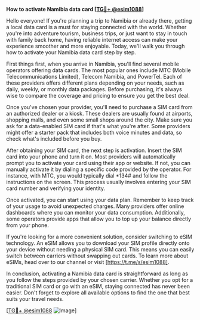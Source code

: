 **How to activate Namibia data card [[TG💪+ @esim1088](https://t.me/s/esim1088)]**

Hello everyone! If you're planning a trip to Namibia or already there, getting a local data card is a must for staying connected with the world. Whether you're into adventure tourism, business trips, or just want to stay in touch with family back home, having reliable internet access can make your experience smoother and more enjoyable. Today, we'll walk you through how to activate your Namibia data card step by step.

First things first, when you arrive in Namibia, you'll find several mobile operators offering data cards. The most popular ones include MTC (Mobile Telecommunications Limited), Telecom Namibia, and PowerTel. Each of these providers offers different plans depending on your needs, such as daily, weekly, or monthly data packages. Before purchasing, it's always wise to compare the coverage and pricing to ensure you get the best deal.

Once you've chosen your provider, you'll need to purchase a SIM card from an authorized dealer or a kiosk. These dealers are usually found at airports, shopping malls, and even some small shops around the city. Make sure you ask for a data-enabled SIM card if that's what you're after. Some providers might offer a starter pack that includes both voice minutes and data, so check what's included before you buy.

After obtaining your SIM card, the next step is activation. Insert the SIM card into your phone and turn it on. Most providers will automatically prompt you to activate your card using their app or website. If not, you can manually activate it by dialing a specific code provided by the operator. For instance, with MTC, you would typically dial *134# and follow the instructions on the screen. This process usually involves entering your SIM card number and verifying your identity.

Once activated, you can start using your data plan. Remember to keep track of your usage to avoid unexpected charges. Many providers offer online dashboards where you can monitor your data consumption. Additionally, some operators provide apps that allow you to top up your balance directly from your phone.

If you're looking for a more convenient solution, consider switching to eSIM technology. An eSIM allows you to download your SIM profile directly onto your device without needing a physical SIM card. This means you can easily switch between carriers without swapping out cards. To learn more about eSIMs, head over to our channel or visit [https://t.me/s/esim1088].

In conclusion, activating a Namibia data card is straightforward as long as you follow the steps provided by your chosen carrier. Whether you opt for a traditional SIM card or go with an eSIM, staying connected has never been easier. Don't forget to explore all available options to find the one that best suits your travel needs.

[[TG💪+ @esim1088](https://t.me/s/esim1088) ![Image](https://i.postimg.cc/Y0z9fWf4/image.png)]